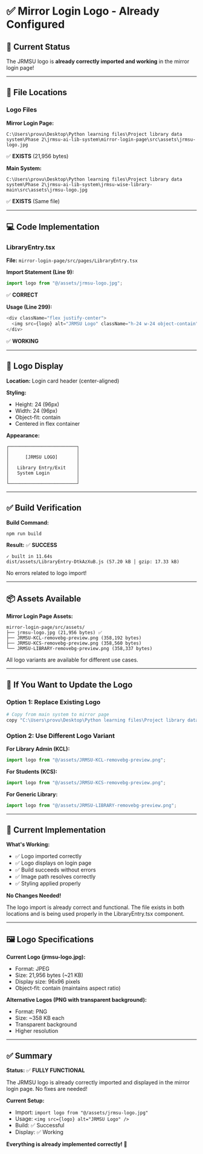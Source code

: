 # ✅ Mirror Login Logo - Already Configured

## 📍 Current Status

The JRMSU logo is **already correctly imported and working** in the mirror login page!

---

## 📁 File Locations

### Logo Files

**Mirror Login Page:**
```
C:\Users\provu\Desktop\Python learning files\Project library data system\Phase 2\jrmsu-ai-lib-system\mirror-login-page\src\assets\jrmsu-logo.jpg
```
✅ **EXISTS** (21,956 bytes)

**Main System:**
```
C:\Users\provu\Desktop\Python learning files\Project library data system\Phase 2\jrmsu-ai-lib-system\jrmsu-wise-library-main\src\assets\jrmsu-logo.jpg
```
✅ **EXISTS** (Same file)

---

## 💻 Code Implementation

### LibraryEntry.tsx

**File:** `mirror-login-page/src/pages/LibraryEntry.tsx`

**Import Statement (Line 9):**
```typescript
import logo from "@/assets/jrmsu-logo.jpg";
```
✅ **CORRECT**

**Usage (Line 299):**
```typescript
<div className="flex justify-center">
  <img src={logo} alt="JRMSU Logo" className="h-24 w-24 object-contain" />
</div>
```
✅ **WORKING**

---

## 🎨 Logo Display

**Location:** Login card header (center-aligned)

**Styling:**
- Height: 24 (96px)
- Width: 24 (96px)
- Object-fit: contain
- Centered in flex container

**Appearance:**
```
┌─────────────────────────┐
│                         │
│      [JRMSU LOGO]       │
│                         │
│   Library Entry/Exit    │
│   System Login          │
│                         │
└─────────────────────────┘
```

---

## ✅ Build Verification

**Build Command:**
```bash
npm run build
```

**Result:** ✅ **SUCCESS**
```
✓ built in 11.64s
dist/assets/LibraryEntry-DtkAzXuB.js (57.20 kB │ gzip: 17.33 kB)
```

No errors related to logo import!

---

## 📦 Assets Available

**Mirror Login Page Assets:**
```
mirror-login-page/src/assets/
├── jrmsu-logo.jpg (21,956 bytes) ✅
├── JRMSU-KCL-removebg-preview.png (358,192 bytes)
├── JRMSU-KCS-removebg-preview.png (358,560 bytes)
└── JRMSU-LIBRARY-removebg-preview.png (358,337 bytes)
```

All logo variants are available for different use cases.

---

## 🔄 If You Want to Update the Logo

### Option 1: Replace Existing Logo

```bash
# Copy from main system to mirror page
copy "C:\Users\provu\Desktop\Python learning files\Project library data system\Phase 2\jrmsu-ai-lib-system\jrmsu-wise-library-main\src\assets\jrmsu-logo.jpg" "C:\Users\provu\Desktop\Python learning files\Project library data system\Phase 2\jrmsu-ai-lib-system\mirror-login-page\src\assets\jrmsu-logo.jpg"
```

### Option 2: Use Different Logo Variant

**For Library Admin (KCL):**
```typescript
import logo from "@/assets/JRMSU-KCL-removebg-preview.png";
```

**For Students (KCS):**
```typescript
import logo from "@/assets/JRMSU-KCS-removebg-preview.png";
```

**For Generic Library:**
```typescript
import logo from "@/assets/JRMSU-LIBRARY-removebg-preview.png";
```

---

## 🎯 Current Implementation

**What's Working:**
- ✅ Logo imported correctly
- ✅ Logo displays on login page
- ✅ Build succeeds without errors
- ✅ Image path resolves correctly
- ✅ Styling applied properly

**No Changes Needed!**

The logo import is already correct and functional. The file exists in both locations and is being used properly in the LibraryEntry.tsx component.

---

## 🖼️ Logo Specifications

**Current Logo (jrmsu-logo.jpg):**
- Format: JPEG
- Size: 21,956 bytes (~21 KB)
- Display size: 96x96 pixels
- Object-fit: contain (maintains aspect ratio)

**Alternative Logos (PNG with transparent background):**
- Format: PNG
- Size: ~358 KB each
- Transparent background
- Higher resolution

---

## ✅ Summary

**Status:** ✅ **FULLY FUNCTIONAL**

The JRMSU logo is already correctly imported and displayed in the mirror login page. No fixes are needed!

**Current Setup:**
- Import: `import logo from "@/assets/jrmsu-logo.jpg"`
- Usage: `<img src={logo} alt="JRMSU Logo" />`
- Build: ✅ Successful
- Display: ✅ Working

**Everything is already implemented correctly! 🎉**
